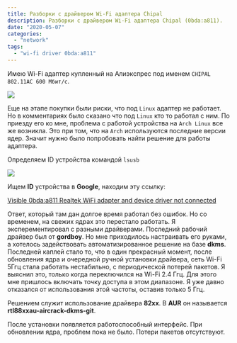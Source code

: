 ```yaml
---
title: Разборки с драйвером Wi-Fi адаптера Chipal
description: Разборки с драйвером Wi-Fi адаптера Chipal (0bda:a811).
date: "2020-05-07"
categories:
  - "network"
tags:
  - "wi-fi driver 0bda:a811"
---
```

Имею Wi-Fi адаптер купленный на Алиэкспрес под именем `CHIPAL 802.11AC 600 Мбит/с`.

![](/images/2020/05/chipal.png)

Еще на этапе покупки были риски, что под `Linux` адаптер не работает. Но в комментариях было сказано что под `Linux` кто то работал с ним.
По приезду его ко мне, проблема с работой устройства на `Arch Linux` все же возникла.
Это при том, что на `Arch` используются последние версии ядер. Значит нужно было попробовать найти решение для работы адаптера.

<!--more-->

Определяем ID устройства командой `lsusb`

![](/images/2020/05/lsusb.png)

Ищем **ID** устройства в **Google**, находим эту ссылку:

[Visible 0bda:a811 Realtek WiFi adapter and device driver not connected](https://askubuntu.com/questions/1035069/visible-0bdaa811-realtek-wifi-adapter-and-i-believe-installed-device-driver-n)

Ответ, который там дан долгое время работал без ошибок. Но со временем, на свежих ядрах это перестало работать. Я эксперементировал с разными драйверами. Последний рабочий драйвер был от **gordboy**. Но мне приходилось настраивать его руками, а хотелось задействовать автоматизированное решение на базе **dkms**. Последней каплей стало то, что в один прекрасный момент, после обновления ядра и очередной ручной установки драйвера, сеть Wi-Fi 5Ггц стала работать нестабильно, с периодической потерей пакетов. Я выяснил это, только когда переключился на Wi-Fi 2.4 Ггц. Для этого мне пришлось включать точку доступа в этом диапазоне. Я уже давно отказался от использования этой частоты, оставив только 5 Ггц.

Решением служит использование драйвера **82xx**. В **AUR** он называется **rtl88xxau-aircrack-dkms-git**.

После установки появляется работоспособный интерфейс. При обновлении ядра, проблем пока не было. Потери пакетов отсутствуют.
